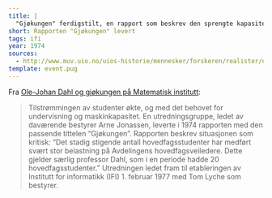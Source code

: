 ```yaml
---
title: | 
  "Gjøkungen" ferdigstilt, en rapport som beskrev den sprengte kapasiteten ved Matematisk institutt, og ledet frem til etableringen av Institutt for informatikk
short: Rapporten "Gjøkungen" levert
tags: ifi
year: 1974
sources:
  - http://www.muv.uio.no/uios-historie/mennesker/forskeren/realister/ole-johan-dahl-og-gjokungen.html Ole-Johan Dahl og gjøkungen på Matematisk institutt (UiO)
template: event.pug
---
```


Fra [Ole-Johan Dahl og gjøkungen på Matematisk institutt](http://www.muv.uio.no/uios-historie/mennesker/forskeren/realister/ole-johan-dahl-og-gjokungen.html):

> Tilstrømmingen av studenter økte, og med det behovet for undervisning og maskinkapasitet. En utredningsgruppe, ledet av daværende bestyrer Arne Jonassen, leverte i 1974 rapporten med den passende tittelen “Gjøkungen”. Rapporten beskrev situasjonen som kritisk: “Det stadig stigende antall hovedfagsstudenter har medført svært stor belastning på Avdelingens hovedfagsveiledere. Dette gjelder særlig professor Dahl, som i en periode hadde 20 hovedfagsstudenter.” Utredningen ledet fram til etableringen av Institutt for informatikk (IFI) 1. februar 1977 med Tom Lyche som bestyrer.